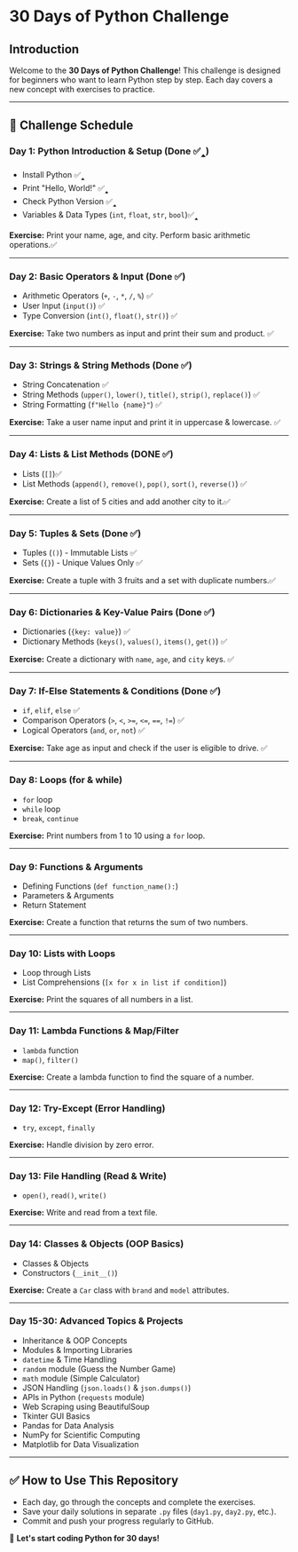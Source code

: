 # 30 Days of Python Challenge

## Introduction
Welcome to the **30 Days of Python Challenge**! This challenge is designed for beginners who want to learn Python step by step. Each day covers a new concept with exercises to practice.

---
## **📅 Challenge Schedule**

### **Day 1: Python Introduction & Setup**  (Done ✅🢑)
- Install Python  ✅🢑
- Print "Hello, World!" ✅🢑
- Check Python Version ✅🢑
- Variables & Data Types (`int`, `float`, `str`, `bool`)✅🢑

**Exercise:** Print your name, age, and city. Perform basic arithmetic operations.✅

---
### **Day 2: Basic Operators & Input** (Done ✅)
- Arithmetic Operators (`+`, `-`, `*`, `/`, `%`) ✅
- User Input (`input()`) ✅
- Type Conversion (`int()`, `float()`, `str()`) ✅

**Exercise:** Take two numbers as input and print their sum and product. ✅

---
### **Day 3: Strings & String Methods** (Done ✅)
- String Concatenation ✅
- String Methods (`upper()`, `lower()`, `title()`, `strip()`, `replace()`) ✅
- String Formatting (`f"Hello {name}"`) ✅

**Exercise:** Take a user name input and print it in uppercase & lowercase. ✅

---
### **Day 4: Lists & List Methods** (DONE ✅)
- Lists (`[]`)✅
- List Methods (`append()`, `remove()`, `pop()`, `sort()`, `reverse()`) ✅

**Exercise:** Create a list of 5 cities and add another city to it.✅

--- 
### **Day 5: Tuples & Sets**  (Done ✅)
- Tuples (`()`) - Immutable Lists ✅
- Sets (`{}`) - Unique Values Only ✅

**Exercise:** Create a tuple with 3 fruits and a set with duplicate numbers.✅

---
### **Day 6: Dictionaries & Key-Value Pairs** (Done ✅)
- Dictionaries (`{key: value}`) ✅
- Dictionary Methods (`keys()`, `values()`, `items()`, `get()`) ✅

**Exercise:** Create a dictionary with `name`, `age`, and `city` keys. ✅

---
### **Day 7: If-Else Statements & Conditions** (Done ✅)
- `if`, `elif`, `else` ✅
- Comparison Operators (`>`, `<`, `>=`, `<=`, `==`, `!=`) ✅
- Logical Operators (`and`, `or`, `not`) ✅

**Exercise:** Take age as input and check if the user is eligible to drive. ✅

---
### **Day 8: Loops (for & while)**
- `for` loop
- `while` loop
- `break`, `continue`

**Exercise:** Print numbers from 1 to 10 using a `for` loop.

---
### **Day 9: Functions & Arguments**
- Defining Functions (`def function_name():`)
- Parameters & Arguments
- Return Statement

**Exercise:** Create a function that returns the sum of two numbers.

---
### **Day 10: Lists with Loops**
- Loop through Lists
- List Comprehensions (`[x for x in list if condition]`)

**Exercise:** Print the squares of all numbers in a list.

---
### **Day 11: Lambda Functions & Map/Filter**
- `lambda` function
- `map()`, `filter()`

**Exercise:** Create a lambda function to find the square of a number.

---
### **Day 12: Try-Except (Error Handling)**
- `try`, `except`, `finally`

**Exercise:** Handle division by zero error.

---
### **Day 13: File Handling (Read & Write)**
- `open()`, `read()`, `write()`

**Exercise:** Write and read from a text file.

---
### **Day 14: Classes & Objects (OOP Basics)**
- Classes & Objects
- Constructors (`__init__()`)

**Exercise:** Create a `Car` class with `brand` and `model` attributes.

---
### **Day 15-30: Advanced Topics & Projects**
- Inheritance & OOP Concepts
- Modules & Importing Libraries
- `datetime` & Time Handling
- `random` module (Guess the Number Game)
- `math` module (Simple Calculator)
- JSON Handling (`json.loads()` & `json.dumps()`)
- APIs in Python (`requests` module)
- Web Scraping using BeautifulSoup
- Tkinter GUI Basics
- Pandas for Data Analysis
- NumPy for Scientific Computing
- Matplotlib for Data Visualization

---
## **✅ How to Use This Repository**
- Each day, go through the concepts and complete the exercises.
- Save your daily solutions in separate `.py` files (`day1.py`, `day2.py`, etc.).
- Commit and push your progress regularly to GitHub.

🚀 **Let's start coding Python for 30 days!**

